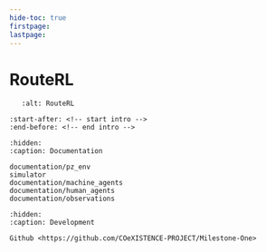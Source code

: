 ```yaml
---
hide-toc: true
firstpage:
lastpage:
---
```


# RouteRL

```{figure} _static/trans_bg.jpeg
   :alt: RouteRL
```

```{include} ../README.md
:start-after: <!-- start intro -->
:end-before: <!-- end intro -->
```

```{toctree}
:hidden:
:caption: Documentation

documentation/pz_env
simulator
documentation/machine_agents
documentation/human_agents
documentation/observations
```

```{toctree}
:hidden:
:caption: Development

Github <https://github.com/COeXISTENCE-PROJECT/Milestone-One>
```